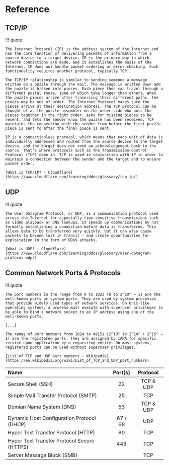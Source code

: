 # Reference

## TCP/IP

!!! quote

    The Internet Protocol (IP) is the address system of the Internet and has the core function of delivering packets of information from a source device to a target device. IP is the primary way in which network connections are made, and it establishes the basis of the Internet. IP does not handle packet ordering or error checking. Such functionality requires another protocol, typically TCP.

    The TCP/IP relationship is similar to sending someone a message written on a puzzle through the mail. The message is written down and the puzzle is broken into pieces. Each piece then can travel through a different postal route, some of which take longer than others. When the puzzle pieces arrive after traversing their different paths, the pieces may be out of order. The Internet Protocol makes sure the pieces arrive at their destination address. The TCP protocol can be thought of as the puzzle assembler on the other side who puts the pieces together in the right order, asks for missing pieces to be resent, and lets the sender know the puzzle has been received. TCP maintains the connection with the sender from before the first puzzle piece is sent to after the final piece is sent.

    IP is a connectionless protocol, which means that each unit of data is individually addressed and routed from the source device to the target device, and the target does not send an acknowledgement back to the source. That’s where protocols such as the Transmission Control Protocol (TCP) come in. TCP is used in conjunction with IP in order to maintain a connection between the sender and the target and to ensure packet order.

    [What is TCP/IP? - Cloudflare](https://www.cloudflare.com/learning/ddos/glossary/tcp-ip/)

## UDP

!!! quote

    The User Datagram Protocol, or UDP, is a communication protocol used across the Internet for especially time-sensitive transmissions such as video playback or DNS lookups. It speeds up communications by not formally establishing a connection before data is transferred. This allows data to be transferred very quickly, but it can also cause packets to become lost in transit — and create opportunities for exploitation in the form of DDoS attacks.

    [What is UDP? - Cloudflare](https://www.cloudflare.com/learning/ddos/glossary/user-datagram-protocol-udp/)

## Common Network Ports & Protocols

!!! quote

    The port numbers in the range from 0 to 1023 (0 to 2^10^ − 1) are the well-known ports or system ports. They are used by system processes that provide widely used types of network services. On Unix-like operating systems, a process must execute with superuser privileges to be able to bind a network socket to an IP address using one of the well-known ports.

    [...]

    The range of port numbers from 1024 to 49151 (2^10^ to 2^14^ + 2^15^ − 1) are the registered ports. They are assigned by IANA for specific service upon application by a requesting entity. On most systems, registered ports can be used without superuser privileges.

    [List of TCP and UDP port numbers - Wikipedia](https://en.wikipedia.org/wiki/List_of_TCP_and_UDP_port_numbers)

|                    Name                     | Port(s) | Protocol  |
| :------------------------------------------ | :-----: | :-------: |
|             Secure Shell (SSH)              |   22    | TCP & UDP |
|    Simple Mail Transfer Protocol (SMTP)     |   25    |    TCP    |
|          Domian Name System (DNS)           |   53    | TCP & UDP |
| Dynamic Host Configuration Protocol (DHCP)  | 67 / 68 |    UDP    |
|     Hyper Text Transfer Protocol (HTTP)     |   80    |    TCP    |
| Hyper Text Transfer Protocol Secure (HTTPS) |   443   |    TCP    |
|         Server Message Block (SMB)          |         |    TCP    |

